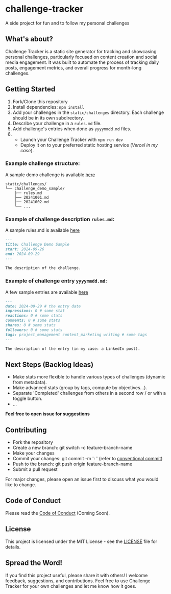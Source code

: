 # challenge-tracker

A side project for fun and to follow my personal challenges

## What's about?

Challenge Tracker is a static site generator for tracking and showcasing personal challenges, particularly focused on content creation and social media engagement. It was built to automate the process of tracking daily posts, engagement metrics, and overall progress for month-long challenges.

## Getting Started

1. Fork/Clone this repository
2. Install dependencies: `npm install`
3. Add your challenges in the `static/challenges` directory. Each challenge should be in its own subdirectory.
4. Describe your challenge in a `rules.md` file.
5. Add challenge's entries when done as `yyyymmdd.md` files.
6. - Launch your Challenge Tracker with `npm run dev`
   - Deploy it on to your preferred static hosting service (_Vercel in my case_).

### Example challenge structure:

A sample demo challenge is available [here](static/challenges/challenge_demo_sample/)

```
static/challenges/
└── challenge_demo_sample/
    ├── rules.md
    ├── 20241001.md
    ├── 20241002.md
    └── ...
```

### Example of challenge description `rules.md`:

A sample rules.md is available [here](static/challenges/challenge_demo_sample/rules.md)

```markdown
---
title: Challenge Demo Sample
start: 2024-09-26
end: 2024-09-29
---

The description of the challenge.
```

### Example of challenge entry `yyyymmdd.md`:

A few sample entries are available [here](static/challenges/challenge_demo_sample/)

```markdown
---
date: 2024-09-29 # the entry date
impressions: 0 # some stat
reactions: 0 # some stats
comments: 0 # some stats
shares: 0 # some stats
followers: 0 # some stats
tags: project_management content_marketing writing # some tags
---

The description of the entry (in my case: a LinkedIn post).
```

## Next Steps (Backlog Ideas)

- Make stats more flexible to handle various types of challenges (dynamic from metadata).
- Make advanced stats (group by tags, compute by objectives...).
- Separate 'Completed' challenges from others in a second row / or with a toggle button.
- ...

**Feel free to open issue for suggestions**

## Contributing

- Fork the repository
- Create a new branch: git switch -c feature-branch-name
- Make your changes
- Commit your changes: git commit -m '<type>: <description>' (refer to [conventional commit](https://www.conventionalcommits.org/en/v1.0.0/))
- Push to the branch: git push origin feature-branch-name
- Submit a pull request

For major changes, please open an issue first to discuss what you would like to change.

## Code of Conduct

Please read the [Code of Conduct](CODE_OF_CONDUCT.md) (Coming Soon).

## License

This project is licensed under the MIT License - see the [LICENSE](LICENSE) file for details.

## Spread the Word!

If you find this project useful, please share it with others! I welcome feedback, suggestions, and contributions. Feel free to use Challenge Tracker for your own challenges and let me know how it goes.
